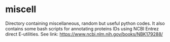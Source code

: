 # miscell

Directory containing miscellaneous, random but useful python codes.
It also contains some bash scripts for annotating proteins IDs using NCBI Entrez direct E-utilities.
See link: https://www.ncbi.nlm.nih.gov/books/NBK179288/

